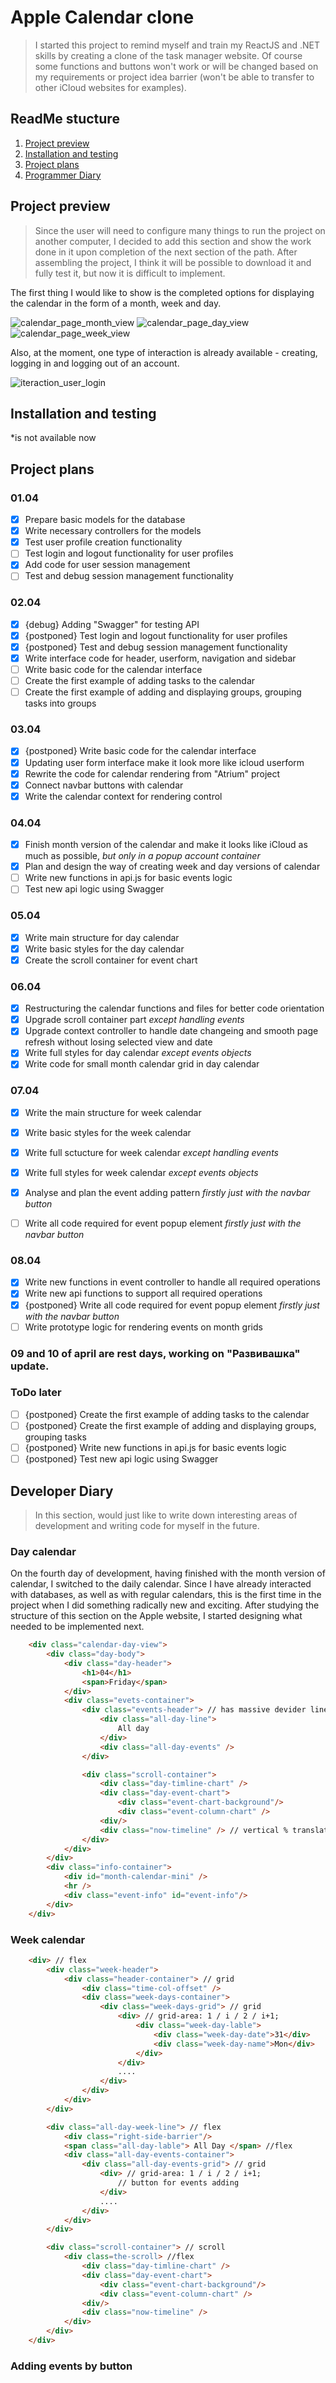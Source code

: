 # Apple Calendar clone

> I started this project to remind myself and train my ReactJS and .NET skills by creating a clone of the task manager website. Of course some functions and buttons won't work or will be changed based on my requirements or project idea barrier (won't be able to transfer to other iCloud websites for examples).

## ReadMe stucture

1. [Project preview](#project-preview)
2. [Installation and testing](#installation-and-testing)
3. [Project plans](#project-plans)
4. [Programmer Diary](#developer-diary)

## Project preview

> Since the user will need to configure many things to run the project on another computer, I decided to add this section and show the work done in it upon completion of the next section of the path. After assembling the project, I think it will be possible to download it and fully test it, but now it is difficult to implement.

The first thing I would like to show is the completed options for displaying the calendar in the form of a month, week and day.

![calendar_page_month_view](preview/month_calendar.png)
![calendar_page_day_view](preview/day_calendar.png)
![calendar_page_week_view](preview/week_calendar.png)

Also, at the moment, one type of interaction is already available - creating, logging in and logging out of an account.

![iteraction_user_login](preview/user_popup.gif)

## Installation and testing

*is not available now

## Project plans

### 01.04

- [x] Prepare basic models for the database
- [x] Write necessary controllers for the models
- [x] Test user profile creation functionality
- [ ] Test login and logout functionality for user profiles
- [x] Add code for user session management
- [ ] Test and debug session management functionality

### 02.04

- [x] {debug} Adding "Swagger" for testing API
- [x] {postponed} Test login and logout functionality for user profiles
- [x] {postponed} Test and debug session management functionality
- [x] Write interface code for header, userform, navigation and sidebar
- [ ] Write basic code for the calendar interface
- [ ] Create the first example of adding tasks to the calendar
- [ ] Create the first example of adding and displaying groups, grouping tasks into groups

### 03.04

- [x] {postponed} Write basic code for the calendar interface
- [x] Updating user form interface make it look more like icloud userform
- [x] Rewrite the code for calendar rendering from "Atrium" project
- [x] Connect navbar buttons with calendar
- [x] Write the calendar context for rendering control

### 04.04

- [x] Finish month version of the calendar and make it looks like iCloud as much as possible, *but only in a popup account container*
- [x] Plan and design the way of creating week and day versions of calendar
- [ ] Write new functions in api.js for basic events logic
- [ ] Test new api logic using Swagger

### 05.04

- [x] Write main structure for day calendar
- [x] Write basic styles for the day calendar
- [x] Create the scroll container for event chart

### 06.04

- [x] Restructuring the calendar functions and files for better code orientation
- [x] Upgrade scroll container part *except handling events*
- [x] Upgrade context controller to handle date changeing and smooth page refresh without losing selected view and date
- [x] Write full styles for day calendar *except events objects*
- [x] Write code for small month calendar grid in day calendar

### 07.04

- [x] Write the main structure for week calendar
- [x] Write basic styles for the week calendar

- [x] Write full sctucture for week calendar *except handling events*
- [x] Write full styles for week calendar *except events objects*
- [x] Analyse and plan the event adding pattern *firstly just with the navbar button*
- [ ] Write all code required for event popup element *firstly just with the navbar button*

### 08.04

- [x] Write new functions in event controller to handle all required operations
- [x] Write new api functions to support all required operations
- [x] {postponed} Write all code required for event popup element *firstly just with the navbar button*
- [ ] Write prototype logic for rendering events on month grids

### 09 and 10 of april are rest days, working on "Развивашка" update. 

### ToDo later

- [ ] {postponed} Create the first example of adding tasks to the calendar
- [ ] {postponed} Create the first example of adding and displaying groups, grouping tasks
- [ ] {postponed} Write new functions in api.js for basic events logic
- [ ] {postponed} Test new api logic using Swagger

## Developer Diary

> In this section, would just like to write down interesting areas of development and writing code for myself in the future.

### Day calendar

On the fourth day of development, having finished with the month version of calendar, I switched to the daily calendar. Since I have already interacted with databases, as well as with regular calendars, this is the first time in the project when I did something radically new and exciting. After studying the structure of this section on the Apple website, I started designing what needed to be implemented next.

``` html
    <div class="calendar-day-view">
        <div class="day-body">
            <div class="day-header">
                <h1>04</h1>
                <span>Friday</span>
            </div>
            <div class="evets-container"> 
                <div class="events-header"> // has massive devider line under it
                    <div class="all-day-line">
                        All day
                    </div>
                    <div class="all-day-events" />
                </div>

                <div class="scroll-container">
                    <div class="day-timline-chart" />
                    <div class="day-event-chart">
                        <div class="event-chart-background"/>
                        <div class="event-column-chart" />
                    <div/>
                    <div class="now-timeline" /> // vertical % translate
                </div>
            </div>
        </div>
        <div class="info-container">
            <div id="month-calendar-mini" />
            <hr />
            <div class="event-info" id="event-info"/>
        </div>
    </div>
```

### Week calendar

``` html
    <div> // flex
        <div class="week-header">
            <div class="header-container"> // grid
                <div class="time-col-offset" />
                <div class="week-days-container">
                    <div class="week-days-grid"> // grid
                        <div> // grid-area: 1 / i / 2 / i+1;
                            <div class="week-day-lable">
                                <div class="week-day-date">31</div>
                                <div class="week-day-name">Mon</div>
                            </div>
                        </div>
                        ....
                    </div>
                </div>
            </div>
        </div>

        <div class="all-day-week-line"> // flex
            <div class="right-side-barrier"/>
            <span class="all-day-lable"> All Day </span> //flex
            <div class="all-day-events-container">
                <div class="all-day-events-grid"> // grid
                    <div> // grid-area: 1 / i / 2 / i+1;
                        // button for events adding
                    </div>
                    ....
                </div>
            </div>
        </div> 

        <div class="scroll-container"> // scroll
            <div class=the-scroll> //flex
                <div class="day-timline-chart" />
                <div class="day-event-chart">
                    <div class="event-chart-background"/>
                    <div class="event-column-chart" />
                <div/>
                <div class="now-timeline" /> 
            </div>
        </div>
    </div>
```

### Adding events by button
